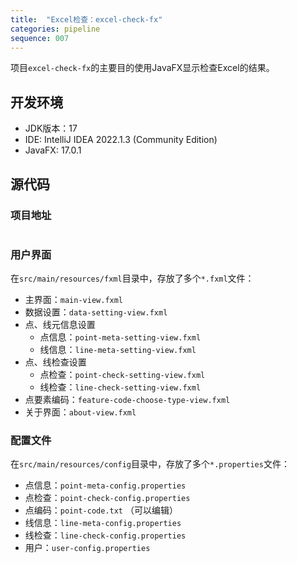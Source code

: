 ```yaml
---
title:  "Excel检查：excel-check-fx"
categories: pipeline
sequence: 007
---
```


项目`excel-check-fx`的主要目的使用JavaFX显示检查Excel的结果。

## 开发环境

- JDK版本：17
- IDE: IntelliJ IDEA 2022.1.3 (Community Edition)
- JavaFX: 17.0.1

## 源代码

### 项目地址

```text

```

### 用户界面

在`src/main/resources/fxml`目录中，存放了多个`*.fxml`文件：

- 主界面：`main-view.fxml`
- 数据设置：`data-setting-view.fxml`
- 点、线元信息设置
  - 点信息：`point-meta-setting-view.fxml`
  - 线信息：`line-meta-setting-view.fxml`
- 点、线检查设置
  - 点检查：`point-check-setting-view.fxml`
  - 线检查：`line-check-setting-view.fxml`
- 点要素编码：`feature-code-choose-type-view.fxml`
- 关于界面：`about-view.fxml`

### 配置文件

在`src/main/resources/config`目录中，存放了多个`*.properties`文件：

- 点信息：`point-meta-config.properties`
- 点检查：`point-check-config.properties`
- 点编码：`point-code.txt` （可以编辑）
- 线信息：`line-meta-config.properties`
- 线检查：`line-check-config.properties`
- 用户：`user-config.properties`
